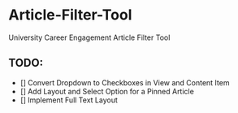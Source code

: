 # Article-Filter-Tool
University Career Engagement Article Filter Tool
## TODO:
- [] Convert Dropdown to Checkboxes in View and Content Item
- [] Add Layout and Select Option for a Pinned Article
- [] Implement Full Text Layout
